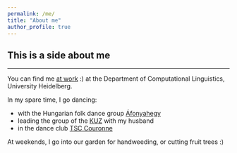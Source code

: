 ```yaml
---
permalink: /me/
title: "About me"
author_profile: true
---
```



## This is a side about me
----

You can find me [at work](https://www.cl.uni-heidelberg.de/~mujdricz/) :) at the Department of Computational Linguistics, University Heidelberg.

In my spare time, I go dancing:
* with the Hungarian folk dance group [Áfonyahegy](https://www.facebook.com/afonyahegy/)
* leading the group of the [KUZ](https://www.kuz-heidelberg.de/html/content/tanzen.html) with my husband
* in the dance club [TSC Couronne](https://www.tsc-couronne.de/)

At weekends, I go into our garden for handweeding, or cutting fruit trees :)
